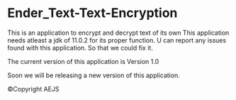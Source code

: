 # Ender_Text-Text-Encryption
This is an application to encrypt and decrypt text of its own
This application needs atleast a jdk of 11.0.2 for its proper function. 
U can report any issues found with this application. So that we could fix it. 

The current version of this application is Version 1.0 

Soon we will be releasing a new version of this application. 

©Copyright AEJS


